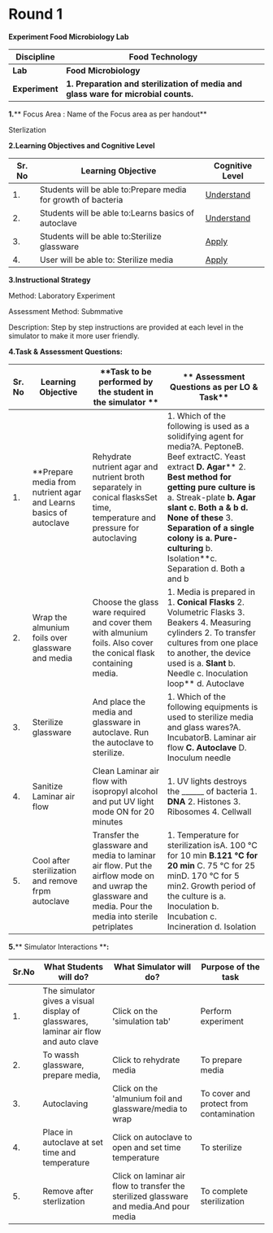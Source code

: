 # **Round 1**

**Experiment Food Microbiology Lab**

| **Discipline** | **Food Technology** |
| --- | --- |
| **Lab** | **Food Microbiology** |
| **Experiment** | **1. Preparation and sterilization of media and glass ware for microbial counts.** |

**1.**** Focus Area : Name of the Focus area as per handout**

Sterlization

**2.Learning Objectives and Cognitive Level**

| **Sr. No** | **Learning Objective** | **Cognitive Level** |
| --- | --- | --- |
| 1. | Students will be able to:Prepare media for growth of bacteria | [Understand](http://vlabs.iitb.ac.in/vlabs-dev/document.php)|
| 2. | Students will be able to:Learns basics of autoclave | [Understand](http://vlabs.iitb.ac.in/vlabs-dev/document.php) |
| 3. | Students will be able to:Sterilize glassware | [Apply](http://vlabs.iitb.ac.in/vlabs-dev/document.php) |
| 4. | User will be able to: Sterilize media  | [Apply](http://vlabs.iitb.ac.in/vlabs-dev/document.php) |

**3.Instructional Strategy**

Method: Laboratory Experiment

Assessment Method: Submmative

Description: Step by step instructions are provided at each level in the simulator to make it more user friendly.

**4.Task &amp; Assessment Questions:**

| **Sr. No** | **Learning Objective** | **Task to be performed by the student in the simulator ** | ** Assessment Questions as per LO &amp; Task** |
| --- | --- | --- | --- |
| 1. | **Prepare media from nutrient agar and Learns basics of autoclave | Rehydrate nutrient agar and nutrient broth separately in conical flasksSet time, temperature and pressure for autoclaving | 1. Which of the following is used as a solidifying agent for media?A. PeptoneB. Beef extractC. Yeast extract **D. Agar**** 2. **Best method for getting pure culture is** a. Streak-plate **b. Agar slant c. Both a &amp; b d. None of these** 3. **Separation of a single colony is a. Pure-culturing** b. Isolation**c. Separation d. Both a and b |
| 2. | Wrap the almunium foils over glassware and media | Choose the glass ware required and cover them with almunium foils. Also cover the conical flask containing media. | 1. Media is prepared in 1. **Conical Flasks** 2. Volumetric Flasks 3. Beakers 4. Measuring cylinders 2. To transfer cultures from one place to another, the device used is a. **Slant** b. Needle c. Inoculation loop** d. Autoclave 
| 3. | Sterilize glassware | And place the media and glassware in autoclave. Run the autoclave to sterilize. | 1. Which of the following equipments is used to sterilize media and glass wares?A. IncubatorB. Laminar air flow **C. Autoclave** D. Inoculum needle 
| 4. | Sanitize Laminar air flow | Clean Laminar air flow with isopropyl alcohol and put UV light mode ON for 20 minutes | 1. UV lights destroys the \_\_\_\_\_\_ of bacteria 1. **DNA** 2. Histones 3. Ribosomes 4. Cellwall |
| 5. | Cool after sterilization and remove frpm autoclave | Transfer the glassware and media to laminar air flow. Put the airflow mode on and uwrap the glassware and media. Pour the media into sterile petriplates | 1. Temperature for sterilization isA. 100 °C for 10 min **B.121 °C for 20 min** C. 75 °C for 25 minD. 170 °C for 5 min2. Growth period of the culture is a. Inoculation b. Incubation c. Incineration d. Isolation |

**5.**** Simulator Interactions ****:**

| **Sr.No** | **What Students will do?** | **What Simulator will do?** | **Purpose of the task** |
| --- | --- | --- | --- |
| 1. | The simulator gives a visual display of glasswares, laminar air flow and auto clave | Click on the &#39;simulation tab&#39; | Perform experiment |
| 2. | To wassh glassware, prepare media, | Click to rehydrate media | To prepare media |
| 3. | Autoclaving | Click on the &#39;almunium foil and glassware/media to wrap | To cover and protect from contamination |
| 4. | Place in autoclave at set time and temperature | Click on autoclave to open and set time temperature | To sterilize |
| 5. | Remove after sterlization | Click on laminar air flow to transfer the sterilized glassware and media.And pour media | To complete sterilization |
